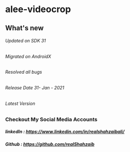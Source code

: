 # alee-videocrop

## What's new 

###### Updated on SDK 31
###### Migrated on AndroidX
###### Resolved all bugs 
###### Release Date 31- Jan - 2021

###### Latest Version 





### Checkout My Social Media Accounts

#####  linkedIn : https://www.linkedin.com/in/realshahzaibali/

#####  Github : https://github.com/realShahzaib
